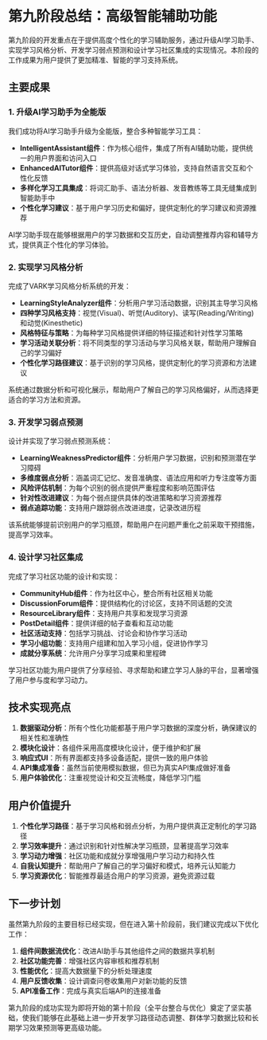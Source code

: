 # 第九阶段总结：高级智能辅助功能

第九阶段的开发重点在于提供高度个性化的学习辅助服务，通过升级AI学习助手、实现学习风格分析、开发学习弱点预测和设计学习社区集成的实现情况。本阶段的工作成果为用户提供了更加精准、智能的学习支持系统。

## 主要成果

### 1. 升级AI学习助手为全能版

我们成功将AI学习助手升级为全能版，整合多种智能学习工具：

- **IntelligentAssistant组件**：作为核心组件，集成了所有AI辅助功能，提供统一的用户界面和访问入口
- **EnhancedAITutor组件**：提供高级对话式学习体验，支持自然语言交互和个性化反馈
- **多样化学习工具集成**：将词汇助手、语法分析器、发音教练等工具无缝集成到智能助手中
- **个性化学习建议**：基于用户学习历史和偏好，提供定制化的学习建议和资源推荐

AI学习助手现在能够根据用户的学习数据和交互历史，自动调整推荐内容和辅导方式，提供真正个性化的学习体验。

### 2. 实现学习风格分析

完成了VARK学习风格分析系统的开发：

- **LearningStyleAnalyzer组件**：分析用户学习活动数据，识别其主导学习风格
- **四种学习风格支持**：视觉(Visual)、听觉(Auditory)、读写(Reading/Writing)和动觉(Kinesthetic)
- **风格特征与策略**：为每种学习风格提供详细的特征描述和针对性学习策略
- **学习活动关联分析**：将不同类型的学习活动与学习风格关联，帮助用户理解自己的学习偏好
- **个性化学习路径建议**：基于识别的学习风格，提供定制化的学习资源和方法建议

系统通过数据分析和可视化展示，帮助用户了解自己的学习风格偏好，从而选择更适合的学习方法和资源。

### 3. 开发学习弱点预测

设计并实现了学习弱点预测系统：

- **LearningWeaknessPredictor组件**：分析用户学习数据，识别和预测潜在学习障碍
- **多维度弱点分析**：涵盖词汇记忆、发音准确度、语法应用和听力专注度等方面
- **风险评估机制**：为每个识别的弱点提供严重程度和影响范围评估
- **针对性改进建议**：为每个弱点提供具体的改进策略和学习资源推荐
- **弱点追踪功能**：支持用户跟踪弱点改进进度，记录改进历程

该系统能够提前识别用户的学习瓶颈，帮助用户在问题严重化之前采取干预措施，提高学习效率。

### 4. 设计学习社区集成

完成了学习社区功能的设计和实现：

- **CommunityHub组件**：作为社区中心，整合所有社区相关功能
- **DiscussionForum组件**：提供结构化的讨论区，支持不同话题的交流
- **ResourceLibrary组件**：支持用户共享和发现学习资源
- **PostDetail组件**：提供详细的帖子查看和互动功能
- **社区活动支持**：包括学习挑战、讨论会和协作学习活动
- **学习小组功能**：支持用户组建和加入学习小组，促进协作学习
- **成就分享系统**：允许用户分享学习成果和里程碑

学习社区功能为用户提供了分享经验、寻求帮助和建立学习人脉的平台，显著增强了用户参与度和学习动力。

## 技术实现亮点

1. **数据驱动分析**：所有个性化功能都基于用户学习数据的深度分析，确保建议的相关性和准确性
2. **模块化设计**：各组件采用高度模块化设计，便于维护和扩展
3. **响应式UI**：所有界面都支持多设备适配，提供一致的用户体验
4. **API集成准备**：虽然当前使用模拟数据，但已为真实API集成做好准备
5. **用户体验优化**：注重视觉设计和交互流畅度，降低学习门槛

## 用户价值提升

1. **个性化学习路径**：基于学习风格和弱点分析，为用户提供真正定制化的学习路径
2. **学习效率提升**：通过识别和针对性解决学习瓶颈，显著提高学习效率
3. **学习动力增强**：社区功能和成就分享增强用户学习动力和持久性
4. **自我认知提升**：帮助用户了解自己的学习偏好和模式，培养元认知能力
5. **学习资源优化**：智能推荐最适合用户的学习资源，避免资源过载

## 下一步计划

虽然第九阶段的主要目标已经实现，但在进入第十阶段前，我们建议完成以下优化工作：

1. **组件间数据流优化**：改进AI助手与其他组件之间的数据共享机制
2. **社区功能完善**：增强社区内容审核和推荐机制
3. **性能优化**：提高大数据量下的分析处理速度
4. **用户反馈收集**：设计调查问卷收集用户对新功能的反馈
5. **API准备工作**：完成与真实后端API的连接准备

第九阶段的成功实现为即将开始的第十阶段（全平台整合与优化）奠定了坚实基础，使我们能够在此基础上进一步开发学习路径动态调整、群体学习数据比较和长期学习效果预测等更高级功能。 